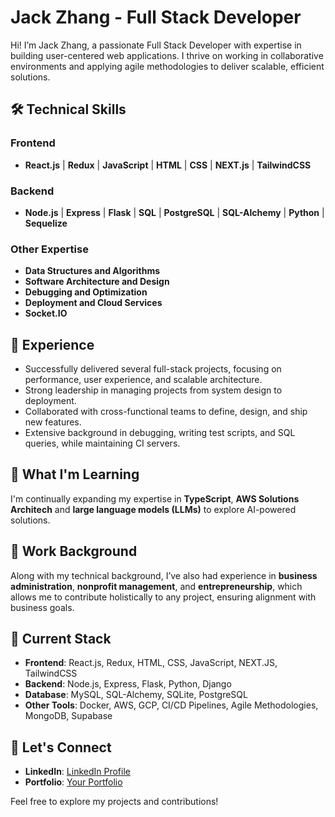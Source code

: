 # Jack Zhang - Full Stack Developer

Hi! I’m Jack Zhang, a passionate Full Stack Developer with expertise in building user-centered web applications. I thrive on working in collaborative environments and applying agile methodologies to deliver scalable, efficient solutions.

## 🛠 Technical Skills

### Frontend
- **React.js** | **Redux** | **JavaScript** | **HTML** | **CSS** | **NEXT.js** | **TailwindCSS**

### Backend
- **Node.js** | **Express** | **Flask** | **SQL** | **PostgreSQL** | **SQL-Alchemy** | **Python** | **Sequelize**

### Other Expertise
- **Data Structures and Algorithms**
- **Software Architecture and Design**
- **Debugging and Optimization**
- **Deployment and Cloud Services**
- **Socket.IO**

## 🔧 Experience
- Successfully delivered several full-stack projects, focusing on performance, user experience, and scalable architecture.
- Strong leadership in managing projects from system design to deployment.
- Collaborated with cross-functional teams to define, design, and ship new features.
- Extensive background in debugging, writing test scripts, and SQL queries, while maintaining CI servers.

## 🌱 What I'm Learning
I'm continually expanding my expertise in **TypeScript**, **AWS Solutions Architech** and **large language models (LLMs)** to explore AI-powered solutions.

## 💼 Work Background
Along with my technical background, I’ve also had experience in **business administration**, **nonprofit management**, and **entrepreneurship**, which allows me to contribute holistically to any project, ensuring alignment with business goals.

## 🚀 Current Stack
- **Frontend**: React.js, Redux, HTML, CSS, JavaScript, NEXT.JS, TailwindCSS
- **Backend**: Node.js, Express, Flask, Python, Django
- **Database**: MySQL, SQL-Alchemy, SQLite, PostgreSQL
- **Other Tools**: Docker, AWS, GCP, CI/CD Pipelines, Agile Methodologies, MongoDB, Supabase

## 🤝 Let's Connect
- **LinkedIn**: [LinkedIn Profile](https://www.linkedin.com/in/jack-zhang-1ba90929/)
- **Portfolio**: [Your Portfolio](https://jackzhang.io)

Feel free to explore my projects and contributions!
